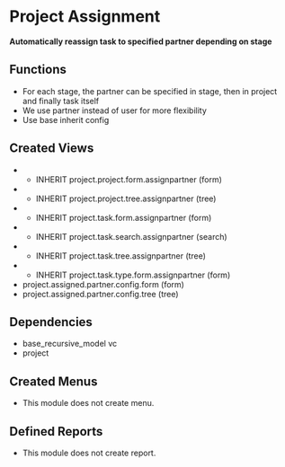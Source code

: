 # Project Assignment #
**Automatically reassign task to specified partner depending on stage**

## Functions ##
- For each stage, the partner can be specified in stage, then in project and finally task itself
- We use partner instead of user for more flexibility
- Use base inherit config

## Created Views ##
- * INHERIT project.project.form.assignpartner (form)
- * INHERIT project.project.tree.assignpartner (tree)
- * INHERIT project.task.form.assignpartner (form)
- * INHERIT project.task.search.assignpartner (search)
- * INHERIT project.task.tree.assignpartner (tree)
- * INHERIT project.task.type.form.assignpartner (form)
- project.assigned.partner.config.form (form)
- project.assigned.partner.config.tree (tree)

## Dependencies ##
- base_recursive_model	vc
- project

## Created Menus ##
- This module does not create menu.

## Defined Reports ##
- This module does not create report.